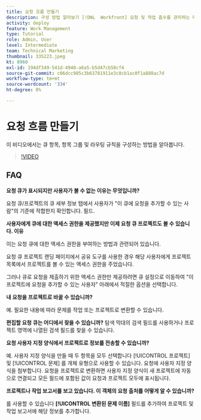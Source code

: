 ```yaml
---
title: 요청 흐름 만들기
description: 구성 방법 알아보기 [!DNL  Workfront] 요청 및 작업 흡수를 관리하는 데 도움이 되는 대기열 항목, 항목 그룹 및 라우팅 규칙.
activity: deploy
feature: Work Management
type: Tutorial
role: Admin, User
level: Intermediate
team: Technical Marketing
thumbnail: 335223.jpeg
kt: 8960
exl-id: 194df349-541d-4940-a6a5-b5d47cb58cf4
source-git-commit: c06dcc985c3b63781911e3c8cb1ac0f1a888ac7d
workflow-type: tm+mt
source-wordcount: '334'
ht-degree: 0%

---
```


# 요청 흐름 만들기

이 비디오에서는 큐 항목, 항목 그룹 및 라우팅 규칙을 구성하는 방법을 알아봅니다.

>[!VIDEO](https://video.tv.adobe.com/v/335223/?quality=12)

## FAQ

**요청 큐가 표시되지만 사용자가 볼 수 없는 이유는 무엇입니까?**

요청 큐/프로젝트의 큐 세부 정보 탭에서 사용자가 &quot;이 큐에 요청을 추가할 수 있는 사람&quot;의 기준에 적합한지 확인합니다. 필드.

**사용자에게 큐에 대한 액세스 권한을 제공했지만 이제 요청 큐 프로젝트도 볼 수 있습니다. 이유**

이는 요청 큐에 대한 액세스 권한을 부여하는 방법과 관련되어 있습니다.

요청 큐 프로젝트 랜딩 페이지에서 공유 도구를 사용한 경우 해당 사용자에게 프로젝트 목록에서 프로젝트를 볼 수 있는 액세스 권한을 주었습니다.

그러나 큐로 요청을 제출하기 위한 액세스 권한만 제공하려면 큐 설정으로 이동하여 &quot;이 프로젝트에 요청을 추가할 수 있는 사용자&quot; 아래에서 적절한 옵션을 선택합니다.

**내 요청을 프로젝트로 바꿀 수 있습니까?**

예. 필요한 내용에 따라 문제를 작업 또는 프로젝트로 변환할 수 있습니다.

**편집할 요청 큐는 어디에서 찾을 수 있습니까?**
탐색 막대의 검색 필드를 사용하거나 프로젝트 영역에 나열된 검색 필드를 찾을 수 있습니다.

**요청 사용자 지정 양식에서 프로젝트로 정보를 전송할 수 있습니까?**

예. 사용자 지정 양식을 만들 때 두 항목을 모두 선택합니다 [!UICONTROL 프로젝트] 및 [!UICONTROL 문제] 를 개체 유형으로 사용할 수 있습니다. 요청에 사용자 지정 양식을 첨부합니다. 요청을 프로젝트로 변환하면 사용자 지정 양식이 새 프로젝트에 자동으로 연결되고 모든 필드에 포함된 값이 요청과 프로젝트 모두에 표시됩니다.

**프로젝트나 작업 보고서를 보고 있습니다. 이 객체의 요청 출처를 어떻게 알 수 있습니까?**

를 사용할 수 있습니다 **[!UICONTROL 변환된 문제 이름]** 필드를 추가하여 프로젝트 및 작업 보고서에 해당 정보를 추가합니다.


